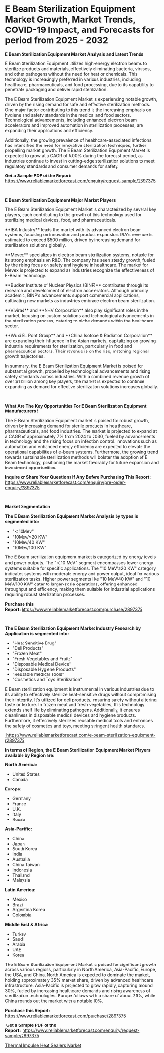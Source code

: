 <p><h1>E Beam Sterilization Equipment Market Growth, Market Trends, COVID-19 Impact, and Forecasts for period from 2025 - 2032</h1></p><p><strong>E Beam Sterilization Equipment Market Analysis and Latest Trends</strong></p>
<p><p>E Beam Sterilization Equipment utilizes high-energy electron beams to sterilize products and materials, effectively eliminating bacteria, viruses, and other pathogens without the need for heat or chemicals. This technology is increasingly preferred in various industries, including healthcare, pharmaceuticals, and food processing, due to its capability to penetrate packaging and deliver rapid sterilization.</p><p>The E Beam Sterilization Equipment Market is experiencing notable growth, driven by the rising demand for safe and effective sterilization methods. One major factor contributing to this trend is the increasing emphasis on hygiene and safety standards in the medical and food sectors. Technological advancements, including enhanced electron beam accelerators and improved automation in sterilization processes, are expanding their applications and efficiency.</p><p>Additionally, the growing prevalence of healthcare-associated infections has intensified the need for innovative sterilization techniques, further propelling market growth. The E Beam Sterilization Equipment Market is expected to grow at a CAGR of 5.00% during the forecast period, as industries continue to invest in cutting-edge sterilization solutions to meet regulatory standards and consumer demands for safety.</p></p>
<p><strong>Get a Sample PDF of the Report:&nbsp;</strong> <a href="https://www.reliablemarketforecast.com/enquiry/request-sample/2897375?utm_campaign=3503&utm_medium=2&utm_source=Github&utm_content=ia&utm_term=15032025&utm_id=e-beam-sterilization-equipment">https://www.reliablemarketforecast.com/enquiry/request-sample/2897375</a></p>
<p>&nbsp;</p>
<p><strong>E Beam Sterilization Equipment Major Market Players</strong></p>
<p><p>The E Beam Sterilization Equipment Market is characterized by several key players, each contributing to the growth of this technology used for sterilizing medical devices, food, and pharmaceuticals.</p><p>**IBA Industry** leads the market with its advanced electron beam systems, focusing on innovation and product expansion. IBA's revenue is estimated to exceed $500 million, driven by increasing demand for sterilization solutions globally.</p><p>**Mevex** specializes in electron beam sterilization systems, notable for its strong emphasis on R&D. The company has seen steady growth, fueled by the rising focus on safety and hygiene in healthcare. The market for Mevex is projected to expand as industries recognize the effectiveness of E-Beam technology.</p><p>**Budker Institute of Nuclear Physics (BINP)** contributes through its research and development of electron accelerators. Although primarily academic, BINP’s advancements support commercial applications, cultivating new markets as industries embrace electron beam sterilization.</p><p>**Vivirad** and **NHV Corporation** also play significant roles in the market, focusing on custom solutions and technological advancements in the sterilization process, catering to niche demands within the healthcare sector.</p><p>**Wuxi EL Pont Group** and **China Isotope & Radiation Corporation** are expanding their influence in the Asian markets, capitalizing on growing industrial requirements for sterilization, particularly in food and pharmaceutical sectors. Their revenue is on the rise, matching regional growth trajectories.</p><p>In summary, the E Beam Sterilization Equipment Market is poised for substantial growth, propelled by technological advancements and rising safety standards across industries. With a combined revenue growth of over $1 billion among key players, the market is expected to continue expanding as demand for effective sterilization solutions increases globally.</p></p>
<p>&nbsp;</p>
<p><strong>What Are The Key Opportunities For E Beam Sterilization Equipment Manufacturers?</strong></p>
<p><p>The E Beam Sterilization Equipment market is poised for robust growth, driven by increasing demand for sterile products in healthcare, pharmaceuticals, and food industries. The market is projected to expand at a CAGR of approximately 7% from 2024 to 2030, fueled by advancements in technology and the rising focus on infection control. Innovations such as automation and enhanced energy efficiency are expected to elevate the operational capabilities of e-beam systems. Furthermore, the growing trend towards sustainable sterilization methods will bolster the adoption of E Beam technology, positioning the market favorably for future expansion and investment opportunities.</p></p>
<p><strong>Inquire or Share Your Questions If Any Before Purchasing This Report:</strong> <a href="https://www.reliablemarketforecast.com/enquiry/pre-order-enquiry/2897375?utm_campaign=3503&utm_medium=2&utm_source=Github&utm_content=ia&utm_term=15032025&utm_id=e-beam-sterilization-equipment">https://www.reliablemarketforecast.com/enquiry/pre-order-enquiry/2897375</a></p>
<p>&nbsp;</p>
<p><strong>Market Segmentation</strong></p>
<p><strong>The E Beam Sterilization Equipment Market Analysis by types is segmented into:</strong></p>
<p><ul><li>"＜10Mev"</li><li>"10Mev/≤20 KW"</li><li>"10Mev/40 KW"</li><li>"10Mev/100 KW"</li></ul></p>
<p><p>The E Beam sterilization equipment market is categorized by energy levels and power outputs. The "＜10 MeV" segment encompasses lower energy systems suitable for specific applications. The "10 MeV/≤20 KW" category indicates systems with moderate energy and power output, ideal for various sterilization tasks. Higher power segments like "10 MeV/40 KW" and "10 MeV/100 KW" cater to larger-scale operations, offering enhanced throughput and efficiency, making them suitable for industrial applications requiring robust sterilization processes.</p></p>
<p><strong>Purchase this Report:&nbsp;</strong><a href="https://www.reliablemarketforecast.com/purchase/2897375?utm_campaign=3503&utm_medium=2&utm_source=Github&utm_content=ia&utm_term=15032025&utm_id=e-beam-sterilization-equipment">https://www.reliablemarketforecast.com/purchase/2897375</a></p>
<p>&nbsp;</p>
<p><strong>The E Beam Sterilization Equipment Market Industry Research by Application is segmented into:</strong></p>
<p><ul><li>"Heat Sensitive Drug"</li><li>"Deli Products"</li><li>"Frozen Meat"</li><li>"Fresh Vegetables and Fruits"</li><li>"Disposable Medical Device"</li><li>"Disposable Hygiene Products"</li><li>"Reusable medical Tools"</li><li>"Cosmetics and Toys Sterilization"</li></ul></p>
<p><p>E Beam sterilization equipment is instrumental in various industries due to its ability to effectively sterilize heat-sensitive drugs without compromising their integrity. It’s utilized for deli products, ensuring safety without altering taste or texture. In frozen meat and fresh vegetables, this technology extends shelf life by eliminating pathogens. Additionally, it ensures cleanliness in disposable medical devices and hygiene products. Furthermore, it effectively sterilizes reusable medical tools and enhances the safety of cosmetics and toys, meeting stringent health standards.</p></p>
<p><a href="https://www.reliablemarketforecast.com/e-beam-sterilization-equipment-r2897375?utm_campaign=3503&utm_medium=2&utm_source=Github&utm_content=ia&utm_term=15032025&utm_id=e-beam-sterilization-equipment">&nbsp;https://www.reliablemarketforecast.com/e-beam-sterilization-equipment-r2897375</a></p>
<p><strong>In terms of Region, the E Beam Sterilization Equipment Market Players available by Region are:</strong></p>
<p>
    <p> <strong> North America: </strong>
        <ul>
            <li>United States</li>
            <li>Canada</li>
        </ul>
        </p> 
    <p> <strong> Europe: </strong>
        <ul>
            <li>Germany</li>
            <li>France</li>
            <li>U.K.</li>
            <li>Italy</li>
            <li>Russia</li>
        </ul>
        </p> 
    <p> <strong> Asia-Pacific: </strong>
        <ul>
            <li>China</li>
            <li>Japan</li>
            <li>South Korea</li>
            <li>India</li>
            <li>Australia</li>
            <li>China Taiwan</li>
            <li>Indonesia</li>
            <li>Thailand</li>
            <li>Malaysia</li>
        </ul>
        </p> 
    <p> <strong> Latin America: </strong>
        <ul>
            <li>Mexico</li>
            <li>Brazil</li>
            <li>Argentina Korea</li>
            <li>Colombia</li>
        </ul>
        </p> 
    <p> <strong> Middle East & Africa: </strong>
        <ul>
            <li>Turkey</li>
            <li>Saudi</li>
            <li>Arabia</li>
            <li>UAE</li>
            <li>Korea</li>
        </ul>
    </p>
    </p>
<p><p>The E Beam Sterilization Equipment Market is poised for significant growth across various regions, particularly in North America, Asia-Pacific, Europe, the USA, and China. North America is expected to dominate the market, holding approximately 35% market share, driven by advanced healthcare infrastructure. Asia-Pacific is projected to grow rapidly, capturing around 30%, fueled by increasing healthcare demands and rising awareness of sterilization technologies. Europe follows with a share of about 25%, while China rounds out the market with a notable 10%.</p></p>
<p><strong>Purchase this Report: </strong><a href="https://www.reliablemarketforecast.com/purchase/2897375?utm_campaign=3503&utm_medium=2&utm_source=Github&utm_content=ia&utm_term=15032025&utm_id=e-beam-sterilization-equipment">https://www.reliablemarketforecast.com/purchase/2897375</a></p>
<p>&nbsp;<strong>Get a Sample PDF of the Report:&nbsp;&nbsp;</strong><a href="https://www.reliablemarketforecast.com/enquiry/request-sample/2897375?utm_campaign=3503&utm_medium=2&utm_source=Github&utm_content=ia&utm_term=15032025&utm_id=e-beam-sterilization-equipment">https://www.reliablemarketforecast.com/enquiry/request-sample/2897375</a></p>
<p><strong></strong></p>
<p><p><a href="https://github.com/azorrotutus/Market-Research-Report-List-1/blob/main/thermal-impulse-heat-sealers-market.md?utm_campaign=3503&utm_medium=2&utm_source=Github&utm_content=ia&utm_term=15032025&utm_id=e-beam-sterilization-equipment">Thermal Impulse Heat Sealers Market</a></p></p>